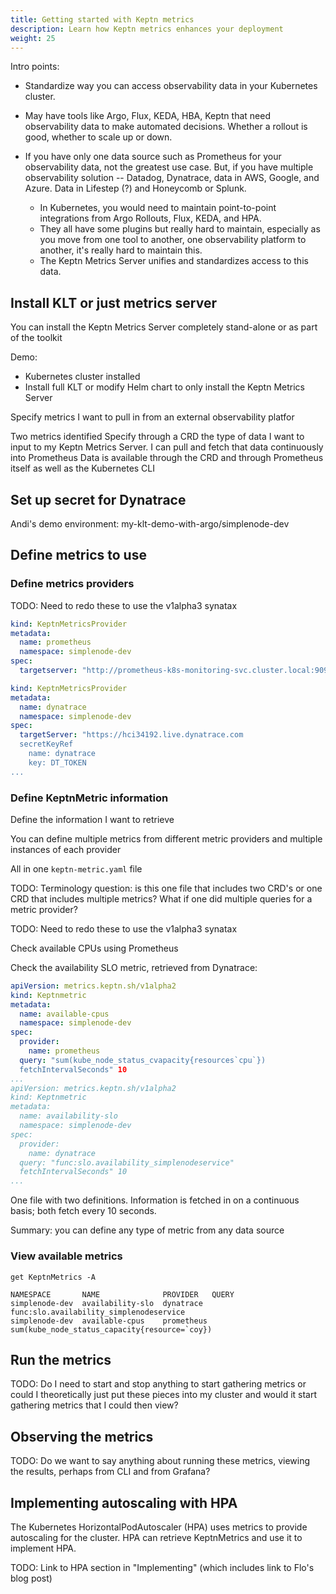 ```yaml
---
title: Getting started with Keptn metrics
description: Learn how Keptn metrics enhances your deployment
weight: 25
---
```


Intro points:

* Standardize way you can access observability data
in your Kubernetes cluster.
* May have tools like Argo, Flux, KEDA, HBA, Keptn
that need observability data to make automated decisions.
Whether a rollout is good, whether to scale up or down.
* If you have only one data source such as Prometheus
for your observability data, not the greatest use case.
But, if you have multiple observability solution --
Datadog, Dynatrace, data in AWS, Google, and Azure.
Data in Lifestep (?) and Honeycomb or Splunk.

  * In Kubernetes, you would need to maintain point-to-point integrations
from Argo Rollouts, Flux, KEDA, and HPA.
  * They all have some plugins but really hard to maintain,
especially as you move from one tool to another,
one observability platform to another,
it's really hard to maintain this.
  * The Keptn Metrics Server unifies and standardizes access to this data.

## Install KLT or just metrics server

You can install the Keptn Metrics Server completely stand-alone
or as part of the toolkit

Demo:

* Kubernetes cluster installed
* Install full KLT or modify Helm chart to only install the Keptn Metrics Server

Specify metrics I want to pull in from an external observability platfor

Two metrics identified
Specify through a CRD the type of data I want to input to my Keptn Metrics Server.
I can pull and fetch that data continuously into Prometheus
Data is available through the CRD and through Prometheus itself
as well as the Kubernetes CLI

## Set up secret for Dynatrace

Andi's demo environment: my-klt-demo-with-argo/simplenode-dev

## Define metrics to use

### Define metrics providers

TODO: Need to redo these to use the v1alpha3 synatax

```yaml
kind: KeptnMetricsProvider
metadata:
  name: prometheus
  namespace: simplenode-dev
spec:
  targetserver: "http://prometheus-k8s-monitoring-svc.cluster.local:9090"
```

```yaml
kind: KeptnMetricsProvider
metadata:
  name: dynatrace
  namespace: simplenode-dev
spec:
  targetServer: "https://hci34192.live.dynatrace.com
  secretKeyRef
    name: dynatrace
    key: DT_TOKEN
...
```

### Define KeptnMetric information

Define the information I want to retrieve

You can define multiple metrics from different metric providers
and multiple instances of each provider

All in one `keptn-metric.yaml` file

TODO: Terminology question: is this one file that includes
two CRD's or one CRD that includes multiple metrics?
What if one did multiple queries for a metric provider?

TODO: Need to redo these to use the v1alpha3 synatax

Check available CPUs using Prometheus

Check the availability SLO metric,
retrieved from Dynatrace:

```yaml
apiVersion: metrics.keptn.sh/v1alpha2
kind: Keptnmetric
metadata:
  name: available-cpus
  namespace: simplenode-dev
spec:
  provider:
    name: prometheus
  query: "sum(kube_node_status_cvapacity{resources`cpu`})
  fetchIntervalSeconds" 10
...
apiVersion: metrics.keptn.sh/v1alpha2
kind: Keptnmetric
metadata:
  name: availability-slo
  namespace: simplenode-dev
spec:
  provider:
    name: dynatrace
  query: "func:slo.availability_simplenodeservice"
  fetchIntervalSeconds" 10
...
```

One file with two definitions.
Information is fetched in on a continuous basis;
both fetch every 10 seconds.

Summary: you can define any type of metric
from any data source

### View available metrics

```shell
get KeptnMetrics -A
```

```shell
NAMESPACE       NAME              PROVIDER   QUERY
simplenode-dev  availability-slo  dynatrace  func:slo.availability_simplenodeservice
simplenode-dev  available-cpus    prometheus sum(kube_node_status_capacity{resource=`coy})
```

## Run the metrics

TODO: Do I need to start and stop anything to start gathering metrics
or could I theoretically just put these pieces into my cluster
and would it start gathering metrics that I could then view?

## Observing the metrics

TODO: Do we want to say anything about running these metrics,
viewing the results, perhaps from CLI and from Grafana?

## Implementing autoscaling with HPA

The Kubernetes HorizontalPodAutoscaler (HPA)
uses metrics to provide autoscaling for the cluster.
HPA can retrieve KeptnMetrics and use it to implement HPA.

TODO: Link to HPA section in "Implementing"
(which includes link to Flo's blog post)
